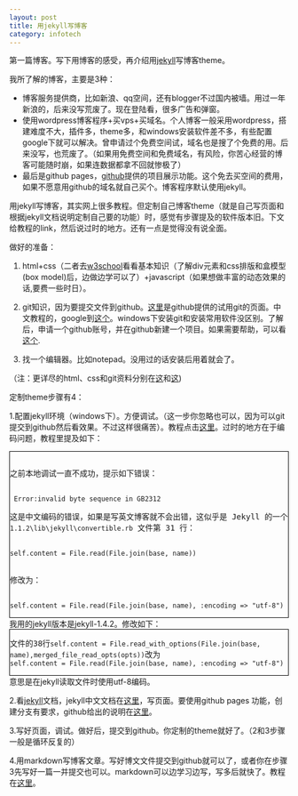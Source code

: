 ```yaml
---
layout: post
title: 用jekyll写博客
category: infotech
---
```

第一篇博客。写下用博客的感受，再介绍用<a href="http://jekyllrb.com/">jekyll</a>写博客theme。

我所了解的博客，主要是3种：

* 博客服务提供商，比如新浪、qq空间，还有blogger不过国内被墙。用过一年新浪的，后来没写荒废了。现在登陆看，很多广告和弹窗。
* 使用wordpress博客程序+买vps+买域名。个人博客一般采用wordpress，搭建难度不大，插件多，theme多，和windows安装软件差不多，有些配置google下就可以解决。曾申请过个免费空间试，域名也是搜了个免费的用。后来没写，也荒废了。（如果用免费空间和免费域名，有风险，你苦心经营的博客可能随时崩，如果连数据都拿不回就惨极了）
* 最后是github pages，<a href="https://www.github.com">github</a>提供的项目展示功能。这个免去买空间的费用，如果不愿意用github的域名就自己买个。博客程序默认使用jekyll。

用jekyll写博客，其实网上很多教程。但定制自己博客theme（就是自己写页面和根据jekyll文档说明定制自己要的功能）时，感觉有步骤提及的软件版本旧。下文给教程的link，然后说过时的地方。还有一点是觉得没有说全面。

做好的准备：

1. html+css（二者去<a href="http://www.w3school.com.cn/h.asp">w3school</a>看看基本知识（了解div元素和css排版和盒模型(box model)后，边做边学可以了）+javascript（如果想做丰富的动态效果的话,要费一些时日）。

2. git知识，因为要提交文件到github。<a href="http://try.github.io/levels/1/challenges/1">这里</a>是github提供的试用git的页面。中文教程的，google到<a href="http://www.liaoxuefeng.com/wiki/0013739516305929606dd18361248578c67b8067c8c017b000">这个</a>。windows下安装git和安装常用软件没区别。了解后，申请一个github账号，并在github新建一个项目。如果需要帮助，可以看<a href="https://help.github.com/">这个</a>.

3. 找一个编辑器。比如notepad。没用过的话安装后用着就会了。

（注：更详尽的html、css和git资料分别在<a href="http://www.w3schools.com/">这</a>和<a href="http://git-scm.com/docs">这</a>)

定制theme步骤有4：

1.配置jekyll环境（windows下）。方便调试。（这一步你忽略也可以，因为可以git提交到github然后看效果。不过这样很痛苦）。教程点击<a href="http://huangxc.com/jekyll/">这里</a>。过时的地方在于编码问题，教程里提及如下：
<div style="border:solid 1px #000000">
<pre>
<p>之前本地调试一直不成功，提示如下错误：</p>
<code> Error:invalid byte sequence in GB2312</code>
<p>这是中文编码的错误，如果是写英文博客就不会出错，这似乎是 Jekyll 的一个 bug，解决方法是将 Ruby 安装文件路径下的 <code>.\lib\ruby\gems\1.9.1\gems\jekyll-1.1.2\lib\jekyll\convertible.rb</code> 文件第 31 行：</p>
<code>self.content = File.read(File.join(base, name))
</code>
<p>修改为：</p>
<code>self.content = File.read(File.join(base, name), :encoding =&gt; "utf-8")</code>
</pre>
</div>
我用的jekyll版本是jekyll-1.4.2。修改如下：
<div style="border:solid 1px #000000">
<pre>
文件的38行<code>self.content = File.read_with_options(File.join(base, name),merged_file_read_opts(opts))</code>改为
<code>self.content = File.read(File.join(base, name), :encoding =&gt; "utf-8")</code>
</pre>
</div>
意思是在jekyll读取文件时使用utf-8编码。

2.看<a href="http://jekyllrb.com/docs/home/">jekyll</a>文档，jekyll中文文档在<a href="http://jekyllcn.com/">这里</a>，写页面。要使用github pages 功能，创建分支有要求，github给出的说明在<a href="https://help.github.com/articles/creating-project-pages-manually">这里</a>。

3.写好页面，调试。做好后，提交到github。你定制的theme就好了。（2和3步骤一般是循环反复的）

4.用markdown写博客文章。写好博文文件提交到github就可以了，或者你在步骤3先写好一篇一并提交也可以。markdown可以边学习边写，写多后就快了。教程在<a href="http://wowubuntu.com/markdown/#code">这里</a>。
